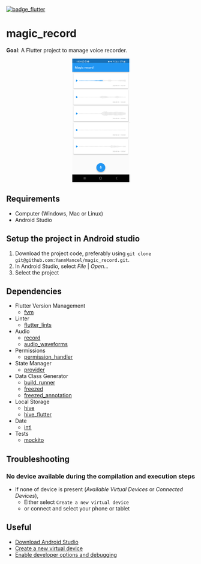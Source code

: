 [![badge_flutter]][link_flutter_release]

# magic_record
**Goal**: A Flutter project to manage voice recorder.

<p align="middle">
  <img src="./screenshots/screenshot_1.png" width="30%" height="30%">
</p>

## Requirements
* Computer (Windows, Mac or Linux)
* Android Studio

## Setup the project in Android studio
1. Download the project code, preferably using `git clone git@github.com:YannMancel/magic_record.git`.
2. In Android Studio, select *File* | *Open...*
3. Select the project

## Dependencies
* Flutter Version Management
  * [fvm][dependencies_fvm]
* Linter
  * [flutter_lints][dependencies_flutter_lints]
* Audio
  * [record][dependencies_record]
  * [audio_waveforms][dependencies_audio_waveforms]
* Permissions
  * [permission_handler][dependencies_permission_handler]
* State Manager
  * [provider][dependencies_provider]
* Data Class Generator
  * [build_runner][dependencies_build_runner]
  * [freezed][dependencies_freezed]
  * [freezed_annotation][dependencies_freezed_annotation]
* Local Storage
  * [hive][dependencies_hive]
  * [hive_flutter][dependencies_hive_flutter]
* Date
  * [intl][dependencies_intl]
* Tests
  * [mockito][dependencies_mockito]

## Troubleshooting

### No device available during the compilation and execution steps
* If none of device is present (*Available Virtual Devices* or *Connected Devices*),
    * Either select `Create a new virtual device`
    * or connect and select your phone or tablet

## Useful
* [Download Android Studio][useful_android_studio]
* [Create a new virtual device][useful_virtual_device]
* [Enable developer options and debugging][useful_developer_options]

[badge_flutter]: https://img.shields.io/badge/flutter-v3.7.7-blue?logo=flutter
[link_flutter_release]: https://docs.flutter.dev/development/tools/sdk/releases
[dependencies_fvm]: https://fvm.app/
[dependencies_flutter_lints]: https://pub.dev/packages/flutter_lints
[dependencies_record]: https://pub.dev/packages/record
[dependencies_audio_waveforms]: https://pub.dev/packages/audio_waveforms
[dependencies_permission_handler]: https://pub.dev/packages/permission_handler
[dependencies_provider]: https://pub.dev/packages/provider
[dependencies_build_runner]: https://pub.dev/packages/build_runner
[dependencies_freezed]: https://pub.dev/packages/freezed
[dependencies_freezed_annotation]: https://pub.dev/packages/freezed_annotation
[dependencies_hive]: https://pub.dev/packages/hive
[dependencies_hive_flutter]: https://pub.dev/packages/hive_flutter
[dependencies_intl]: https://pub.dev/packages/intl
[dependencies_mockito]: https://pub.dev/packages/mockito
[useful_android_studio]: https://developer.android.com/studio
[useful_virtual_device]: https://developer.android.com/studio/run/managing-avds.html
[useful_developer_options]: https://developer.android.com/studio/debug/dev-options.html#enable
